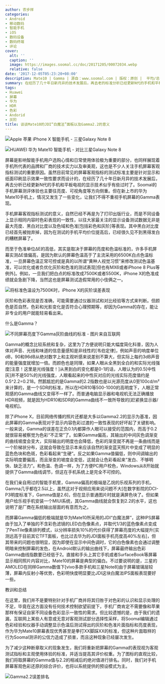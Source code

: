 ```yaml
---
author: 农步祥
categories:
- Android
- 移动数码
- 智能手机
- iOS
- 数码设备
- 数码终端
- 评论
cover:
  alt: ''
  caption: ''
  image: https://images.soomal.cc/doc/20171205/00072034.webp
  relative: false
date: '2017-12-05T05:23:20+08:00'
description: Mate10 | Gamma | 源自：www.soomal.com | 版权：原创 |  平均/总评分：08.55/171
summary: 在经历了几十年日新月异的技术发展后，再去老的标准分析已经更新N代的手机和平板电视的显示技术似乎有些过时了。Soomal的手机屏幕测评体验也主要往亮度、可视角度等方向侧重。但在新上市的华为Mate10手机上，情况又发生了变化，让我们不得不重视手机屏幕的Gamma表现。。
tags:
- Huawei
- 屏幕
- 华为
- HDR
- 色彩
- Andorid
- 灰阶
title: 谈谈Mate10的JDI“白魔法”面板以及Gamma2.2的意义
---
```


![Apple 苹果 iPhone X 智能手机 - 三星Galaxy Note 8](https://images.soomal.cc/doc/20171117/00071634_01.webp)



![HUAWEI 华为 Mate10 智能手机 - 对比三星Galaxy Note 8](https://images.soomal.cc/doc/20171111/00071509_01.webp)



屏幕是影响智能手机用户选购心情和日常使用体验极为重要的部分，也同样展现着手机所代表的品牌和厂商的技术实力以及审美观，这也是不少人关注手机屏幕客观指标测试的重要原因。虽然目前常见的屏幕客观指标的测试标准主要是针对显示和纸面印刷显示效果一致性要求而设计的，在经历了几十年日新月异的技术发展后，再去分析已经更新N代的手机和平板电视的显示技术似乎有些过时了。Soomal的手机屏幕测评体验也主要往亮度、可视角度等方向侧重。但在新上市的华为Mate10手机上，情况又发生了一些变化，让我们不得不重视手机屏幕的Gamma表现。



手机屏幕客观指标测试的意义，自然已经不再是为了打印出版行业，而是不同设备上显示相同内容时色彩表现的一致性，以往大家最关注的显示设备测试数据无非是最大亮度、黑白对比度以及色域和色准[包括彩色和灰阶]等表现。其中黑白对比度已经首先被抛弃掉，因为在测试的手机平均价位提高后，已经很久见不到黑得发白的糟糕屏幕了。



而至于色准单位ΔE的高低，其实是取决于屏幕的亮度和色温标准的，许多手机屏幕实测ΔE值偏高，是因为默认的屏幕色温高于了主流采用的6500K白点色温标准，一旦屏幕色温正常可控或是真的以所谓“黄种人视觉习惯”来修改测试色温基准，可以优化或者负优化灰阶和色准的测试表现[但也有MX6或者iPhone 8 Plus等例外]。例如，一旦我们把白点的标准改成7500K或者5500K，iPhone X的色准成绩就会急剧下降，当然这也是屏幕测试造假常用的小伎俩之一。



![将标准色温设为7500K时，iPhone X的灰阶误差表现](https://images.soomal.cc/doc/20171205/00072033.webp)



灰阶和色彩表现是否准确，可能需要通过仪器测试和对比经验等方式来判断。但颜色是否自然，色彩和光影变化是否符合心理预期等，却因为Gamma的存在，能让非专业的用户就能轻易看出来。



什么是Gamma？



![不同屏幕亮度下Gamma灰阶曲线的标准 - 图片来自互联网](https://images.soomal.cc/doc/20171121/00071675.webp)



Gamma的概念比较系统和复杂，这里为了方便说明只能大幅度简化科普，因为人体对声音、光线和味道的信息量感知是非线性的[韦伯定律]，例如声音的响度单位dB，90和96dB从绝对数字上和主观听感来说差别不算大，但实际上每约3dB声音的能量强度就增加一倍。而颜色也是同理，如果人眼从全黑到全白的和实际光线强度[注意！这里是光线强度！]从黑到白的变化都是0-1的话，人眼认为的0.5[中性灰]并不是50%的光线强度，人眼看起来的中性灰对应的光线实际亮度值约是0.5^2.2=0.218。然鹅尴尬的是Gamma的2.2指数也是以光源亮度从0至100cd/m²来计算的，是一个SDR的标准，所以在HDR10等500-1000的高明度下，人眼正常观感的Gamma曲线又变得不一样了。而普通电脑显示器和电视机无法正确播放HDR视频，就是因为HDR10和SDR的Gamma曲线不一致所导致的[赶紧换显示器/电视机]。



除了iPhone X，目前网络传播的照片还都是大多以Gamma2.2的显示为基准，因此屏幕的Gamma表现对于显示内容色彩过渡的一致性表现的好坏起了关键影响。一般来说，Gamma的误差在正负0.1内都算作人眼可以接受的范围内，而高于0.2就很容易被察觉为色彩“不正常”了。如果Gamma偏高，其输出的中间灰色调渐变的曲线坡度会变大，实际输出的明度也会降低，色彩的渐变就不再是一条曲线而是一个阶梯状分布，这就会导致在显示本来应该自然的渐变蓝天照片中变成了明显的蓝色色块和色斑，色彩看起来“生硬”。反之如果Gamma值偏低，则中间调输出的实际明度要偏高，而且渐变的坡度会变低，这就会让色彩看起来“发白、不够明快、缺乏活力”。和色温、色调一样，为了方便PC用户校色，Windows从8开始就提供了Gamma曲线调节，但这在手机系统上是完全不可控的。



在我们亲自用过的智能手机里，Gamma偏高的极端是乙烷的乐视系列的手机，Gamma几乎都在2.5以上，虽然这对于视频应用来说问题不大[在数字影院的DCI-P3明度标准下，Gamma值是2.6]，但在显示普通图片时就是满屏色块了。但如果用户给乐视手机安装一个MIUI系统，其Gamma曲线就会恢复到2.2的水平，这也说明了是厂商在系统输出层面的有意而为之。



而屏幕Gamma偏低的极端就是华为Mate10所采用的JDI“白魔法屏”，这种IPS屏幕由于加入了单独的不含彩色滤镜的LED白色像素点，并取代1/3的蓝色像素点变成了PenTile像素排列模式，以分辨率损失10%的代价获得了屏幕亮度的大幅提升[实测远高于目前其它TFT面板，也比过去华为的JDI面板手机亮度高40%左右]，但其带来的问题也很明显，因为即使在显示中间色调时，它的白色像素也会通过调整明暗来控制屏幕的发色，在Android默认的输出曲线下，屏幕最终输出色彩Gamma曲线指数要已经低于2。直接和手头上其它手机或者SurfaceBook等屏幕显示相同照片内容对比，Mate10的屏幕是典型的偏白。不过要说明的是，三星的AMOLED在同样Gamma数值下[vivo多款手机和三星Note8]由于屏幕玻璃层较薄，屏幕内反射小等优势，色彩明快度明显要比JDI这块白魔法IPS面板表现要好一些。



教训和总结



在这里，我们并不是要特别针对手机厂商并将其归咎于对色彩的认识和显示处理的不足，毕竟在这方面没有任何技术控制欲望前提下，手机厂商肯定不需要像和苹果那样有保证自家不同设备色彩显示一致性的需求。但比较遗憾的是，由于我们的遗漏，互联网上某些人有意或无意对客观测试部分选择性采样，将Soomal编辑通过色彩经验和仪器手动调整显示色温后测试得出的灰阶和色准片面指标和亮度表现，作为华为Mate10屏幕表现优秀甚至是拳打XX脚踩XX的标准，但这种片面取样的行为Soomal测评的公信力造成了损害，而且这种现象已经屡次发生。



为了减少这种断章取义的现象发生，我们将重新把屏幕的Gamma的表现视为客观测试指标和主观使用体验的标准，并适当提高其评价权重。为了图标的直观比较，我们将取屏幕的Gamma值与2.2的相减后的绝对值进行排名。同时，我们对手机屏幕客观色彩还原的综合评价，也将以系统提供的预设模式为主。



![Gamma2.2误差排名](https://images.soomal.cc/doc/20171205/00072031.webp)